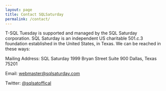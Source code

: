 ```yaml
---
layout: page
title: Contact SQLSaturday
permalink: /contact/
---
```

T-SQL Tuesday is supported and managed by the SQL Saturday corporation. SQL Saturday is an independent US charitable 501.c.3 foundation established in the United States, in Texas. We can be reached in these ways:

Mailing Address:
    SQL Saturday
    1999 Bryan Street
    Suite 900
    Dallas, Texas 75201
    
Email: [webmaster@sqlsaturday.com](mailto:webmaster@sqlsaturday.com)

Twitter: [@sqlsatoffical](https://twitter.com/sqlsatofficial/)

